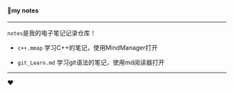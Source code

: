 #### :eyes:my notes

***

`notes`是我的电子笔记记录仓库！

* `c++.mmap` 学习C++的笔记，使用MindManager打开

* `git_Learn.md` 学习git语法的笔记，使用md阅读器打开  

***

:heart:   